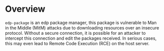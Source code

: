 # Overview

`edp-package` is an edp package manager, this package is vulnerable to Man in the Middle (MitM) attacks due to downloading resources over an insecure protocol. Without a secure connection, it is possible for an attacker to intercept this connection and edit the packages received. In serious cases, this may even lead to Remote Code Execution (RCE) on the host server.
